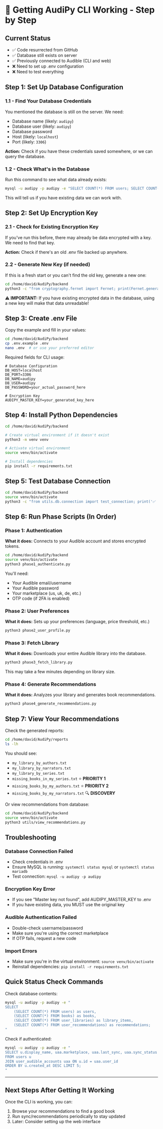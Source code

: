 # 🚀 Getting AudiPy CLI Working - Step by Step

## Current Status
- ✅ Code resurrected from GitHub
- ✅ Database still exists on server
- ✅ Previously connected to Audible (CLI and web)
- ❌ Need to set up .env configuration
- ❌ Need to test everything

## Step 1: Set Up Database Configuration

### 1.1 - Find Your Database Credentials
You mentioned the database is still on the server. We need:
- Database name (likely: `audipy`)
- Database user (likely: `audipy`)
- Database password
- Host (likely: `localhost`)
- Port (likely: `3306`)

**Action:** Check if you have these credentials saved somewhere, or we can query the database.

### 1.2 - Check What's in the Database
Run this command to see what data already exists:
```bash
mysql -u audipy -p audipy -e "SELECT COUNT(*) FROM users; SELECT COUNT(*) FROM user_libraries;"
```
This will tell us if you have existing data we can work with.

## Step 2: Set Up Encryption Key

### 2.1 - Check for Existing Encryption Key
If you've run this before, there may already be data encrypted with a key. We need to find that key.

**Action:** Check if there's an old .env file backed up anywhere.

### 2.2 - Generate New Key (if needed)
If this is a fresh start or you can't find the old key, generate a new one:
```bash
cd /home/david/AudiPy/backend
python3 -c "from cryptography.fernet import Fernet; print(Fernet.generate_key().decode())"
```

⚠️ **IMPORTANT:** If you have existing encrypted data in the database, using a new key will make that data unreadable!

## Step 3: Create .env File

Copy the example and fill in your values:
```bash
cd /home/david/AudiPy/backend
cp .env.example .env
nano .env  # or use your preferred editor
```

Required fields for CLI usage:
```env
# Database Configuration
DB_HOST=localhost
DB_PORT=3306
DB_NAME=audipy
DB_USER=audipy
DB_PASSWORD=your_actual_password_here

# Encryption Key
AUDIPY_MASTER_KEY=your_generated_key_here
```

## Step 4: Install Python Dependencies

```bash
cd /home/david/AudiPy/backend

# Create virtual environment if it doesn't exist
python3 -m venv venv

# Activate virtual environment
source venv/bin/activate

# Install dependencies
pip install -r requirements.txt
```

## Step 5: Test Database Connection

```bash
cd /home/david/AudiPy/backend
source venv/bin/activate
python3 -c "from utils.db.connection import test_connection; print('✅ Connected!' if test_connection() else '❌ Failed')"
```

## Step 6: Run Phase Scripts (In Order)

### Phase 1: Authentication
**What it does:** Connects to your Audible account and stores encrypted tokens.
```bash
cd /home/david/AudiPy/backend
source venv/bin/activate
python3 phase1_authenticate.py
```

You'll need:
- Your Audible email/username
- Your Audible password
- Your marketplace (us, uk, de, etc.)
- OTP code (if 2FA is enabled)

### Phase 2: User Preferences
**What it does:** Sets up your preferences (language, price threshold, etc.)
```bash
python3 phase2_user_profile.py
```

### Phase 3: Fetch Library
**What it does:** Downloads your entire Audible library into the database.
```bash
python3 phase3_fetch_library.py
```
This may take a few minutes depending on library size.

### Phase 4: Generate Recommendations
**What it does:** Analyzes your library and generates book recommendations.
```bash
python3 phase4_generate_recommendations.py
```

## Step 7: View Your Recommendations

Check the generated reports:
```bash
cd /home/david/AudiPy/reports
ls -lh
```

You should see:
- `my_library_by_authors.txt`
- `my_library_by_narrators.txt`
- `my_library_by_series.txt`
- `missing_books_in_my_series.txt` ⭐ **PRIORITY 1**
- `missing_books_by_my_authors.txt` ⭐ **PRIORITY 2**
- `missing_books_by_my_narrators.txt` 🔍 **DISCOVERY**

Or view recommendations from database:
```bash
cd /home/david/AudiPy/backend
source venv/bin/activate
python3 utils/view_recommendations.py
```

## Troubleshooting

### Database Connection Failed
- Check credentials in .env
- Ensure MySQL is running: `systemctl status mysql` or `systemctl status mariadb`
- Test connection: `mysql -u audipy -p audipy`

### Encryption Key Error
- If you see "Master key not found", add AUDIPY_MASTER_KEY to .env
- If you have existing data, you MUST use the original key

### Audible Authentication Failed
- Double-check username/password
- Make sure you're using the correct marketplace
- If OTP fails, request a new code

### Import Errors
- Make sure you're in the virtual environment: `source venv/bin/activate`
- Reinstall dependencies: `pip install -r requirements.txt`

## Quick Status Check Commands

Check database contents:
```bash
mysql -u audipy -p audipy -e "
SELECT 
    (SELECT COUNT(*) FROM users) as users,
    (SELECT COUNT(*) FROM books) as books,
    (SELECT COUNT(*) FROM user_libraries) as library_items,
    (SELECT COUNT(*) FROM user_recommendations) as recommendations;
"
```

Check if authenticated:
```bash
mysql -u audipy -p audipy -e "
SELECT u.display_name, uaa.marketplace, uaa.last_sync, uaa.sync_status 
FROM users u 
JOIN user_audible_accounts uaa ON u.id = uaa.user_id 
ORDER BY u.created_at DESC LIMIT 5;
"
```

---

## Next Steps After Getting It Working

Once the CLI is working, you can:
1. Browse your recommendations to find a good book
2. Run sync/recommendations periodically to stay updated
3. Later: Consider setting up the web interface
